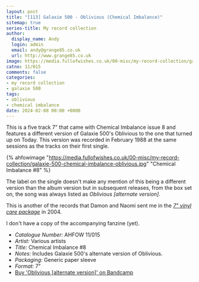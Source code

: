 ```yaml
---
layout: post
title: "[113] Galaxie 500 - Oblivious (Chemical Imbalance)"
sitemap: true
series-title: My record collection
author:
  display_name: Andy
  login: admin
  email: andy@grange85.co.uk
  url: http://www.grange85.co.uk
image: https://media.fullofwishes.co.uk/00-misc/my-record-collection/galaxie-500-chemical-imbalance-oblivious.jpg
catno: 11/015
comments: false
categories:
- my record collection
- galaxie 500
tags:
- oblivious
- chemical imbalance
date: 2024-02-08 00:00 +0000
---
```

This is a five track 7" that came with Chemical Imbalance issue 8 and features a different version of Galaxie 500's Oblivious to the one that turned up on Today. This version was recorded in February 1988 at the same sessions as the tracks on their first single.

{% ahfowimage "https://media.fullofwishes.co.uk/00-misc/my-record-collection/galaxie-500-chemical-imbalance-oblivious.jpg" "Chemical Imbalance #8" %}

The label on the single doesn't make any mention of this being a different version than the album version but in subsequent releases, from the box set on, the song was always listed as _Oblivious \[alternate version\]_.

This is another of the records that Damon and Naomi sent me in the _[7" vinyl care package](https://media.fullofwishes.co.uk/archive/ahfow-02-0029.png)_ in 2004.

<!--more-->

I don't have a copy of the accompanying fanzine (yet).

 - *Catalogue Number:* AHFOW 11/015
 - *Artist:* Various artists
 - *Title:* Chemical Imbalance #8
 - *Notes:* Includes Galaxie 500's alternate version of Oblivious.
 - *Packaging:* Generic paper sleeve
 - *Format:* 7"
 - [Buy 'Oblivious [alternate version]' on Bandcamp](https://galaxie500.bandcamp.com/track/oblivious-2)

